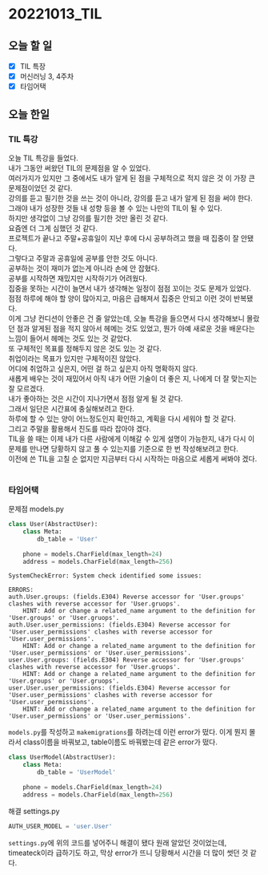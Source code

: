 # 20221013_TIL
## 오늘 할 일
- [X] TIL 특장
- [X] 머신러닝 3, 4주차
- [X] 타임어택

## 오늘 한일
### TIL 특강
오늘 TIL 특강을 들었다.<br>
내가 그동안 써왔던 TIL의 문제점을 알 수 있었다.<br>
여러가지가 있지만 그 중에서도 내가 알게 된 점을 구체적으로 적지 않은 것 이 가장 큰 문제점이었던 것 같다.<br>
강의를 듣고 필기한 것을 쓰는 것이 아니라, 강의를 듣고 내가 알게 된 점을 써야 한다.<br>
그래야 내가 성장한 것들 내 성향 등을 볼 수 있는 나만의 TIL이 될 수 있다.<br>
하지만 생각없이 그냥 강의를 필기한 것만 올린 것 같다.<br>
요즘엔 더 그게 심했던 것 같다.<br>
프로젝트가 끝나고 주말+공휴일이 지난 후에 다시 공부하려고 했을 때 집중이 잘 안됐다. <br>
그렇다고 주말과 공휴일에 공부를 안한 것도 아니다.<br>
공부하는 것이 재미가 없는게 아니라 손에 안 잡혔다.<br>
공부를 시작하면 재밌지만 시작하기가 어려웠다.<br>
집중을 못하는 시간이 늘면서 내가 생각해논 일정이 점점 꼬이는 것도 문제가 있었다.<br>
점점 하루에 해야 할 양이 많아지고, 마음은 급해져서 집중은 안되고 이런 것이 반복됐다.<br>
이게 그냥 컨디션이 안좋은 건 줄 알았는데, 오늘 특강을 들으면서 다시 생각해보니 몰랐던 점과 알게된 점을 적지 않아서 헤메는 것도 있었고, 뭔가 아예 새로운 것을 배운다는 느낌이 들어서 헤메는 것도 있는 것 같았다.<br>
또 구체적인 목표를 정해두지 않은 것도 있는 것 같다.<br>
취업이라는 목표가 있지만 구체적이진 않았다.<br>
어디에 취업하고 싶은지, 어떤 걸 하고 싶은지 아직 명확하지 않다.<br>
새롭게 배우는 것이 재밌어서 아직 내가 어떤 기술이 더 좋은 지, 나에게 더 잘 맞는지는 잘 모르겠다.<br>
내가 좋아하는 것은 시간이 지나가면서 점점 알게 될 것 같다.<br>
그래서 일단은 시간표에 충실해보려고 한다.<br>
하루에 할 수 있는 양이 어느정도인지 확인하고, 계획을 다시 세워야 할 것 같다.<br>
그리고 주말을 활용해서 진도를 따라 잡아야 겠다.<br>
TIL을 쓸 때는 이제 내가 다른 사람에게 이해갈 수 있게 설명이 가능한지, 내가 다시 이 문제를 만나면 당황하지 않고 풀 수 있는지를 기준으로 한 번 작성해보려고 한다.<br>
이전에 쓴 TIL을 고칠 순 없지만 지금부터 다시 시작하는 마음으로 세롭게 써봐야 겠다.<br>
<br>

### 타임어택
문제점
models.py
```python
class User(AbstractUser):
    class Meta:
        db_table = 'User'
        
    phone = models.CharField(max_length=24)
    address = models.CharField(max_length=256)
```

```
SystemCheckError: System check identified some issues:

ERRORS:
auth.User.groups: (fields.E304) Reverse accessor for 'User.groups' clashes with reverse accessor for 'User.gruops'.
    HINT: Add or change a related_name argument to the definition for 'User.groups' or 'User.gruops'.
auth.User.user_permissions: (fields.E304) Reverse accessor for 'User.user_permissions' clashes with reverse accessor for 'User.user_permissions'.
    HINT: Add or change a related_name argument to the definition for 'User.user_permissions' or 'User.user_permissions'.
user.User.groups: (fields.E304) Reverse accessor for 'User.groups' clashes with reverse accessor for 'User.gruops'.
    HINT: Add or change a related_name argument to the definition for 'User.groups' or 'User.gruops'.
user.User.user_permissions: (fields.E304) Reverse accessor for 'User.user_permissions' clashes with reverse accessor for 'User.user_permissions'.
    HINT: Add or change a related_name argument to the definition for 'User.user_permissions' or 'User.user_permissions'.
```
`models.py`를 작성하고 `makemigrations`를 하려는데 이런 error가 떴다.
이게 뭔지 몰라서 class이름을 바꿔보고, table이름도 바꿔봤는데 같은 error가 떴다.
```python
class UserModel(AbstractUser):
    class Meta:
        db_table = 'UserModel'
        
    phone = models.CharField(max_length=24)
    address = models.CharField(max_length=256)
```

해결
settings.py
```python
AUTH_USER_MODEL = 'user.User'
```
`settings.py`에 위의 코드를 넣어주니 해결이 됐다
원래 알았던 것이었는데, timeateck이라 급하기도 하고, 막상 error가 뜨니 당황해서 시간을 더 많이 썻던 것 같다.
